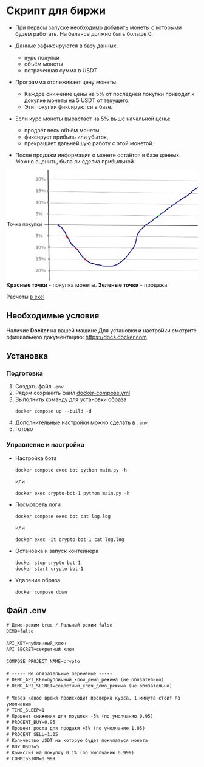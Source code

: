 # Скрипт для биржи
- При первом запуске необходимо добавить монеты с которыми будем работать. На балансе должно быть больше 0.

- Данные зафиксируются в базу данных.

    - курс покупки
    - объём монеты
    - потраченная сумма в USDT

- Программа отслеживает цену монеты.

    - Каждое снижение цены на 5% от последней покупки приводит к докупке монеты на 5 USDT от текущего.
    - Эти покупки фиксируются в базе.

- Если курс монеты вырастает на 5% выше начальной цены:

    - продаёт весь объём монеты,
    - фиксирует прибыль или убыток,
    - прекращает дальнейшую работу с этой монетой.

- После продажи информация о монете остаётся в базе данных. Можно оценить, была ли сделка прибыльной.

![График](info.png)
**Красные точки** - покупка монеты. **Зеленые точки** - продажа.

Расчеты [в exel](/calculations.xlsx)

## Необходимые условия
Наличие **Docker** на вашей машине
Для установки и настройки смотрите официальную документацию: https://docs.docker.com


## Установка
### Подготовка

1. Создать файл `.env`
2. Рядом сохранить файл [docker-compose.yml](/docker-compose.yml)
3. Выполнить команду для установки образа
    ```
    docker compose up --build -d
    ```
4. Дополнительные настройки можно сделать в `.env`
5. Готово

### Управление и настройка

- Настройка бота 
    ```
    docker compose exec bot python main.py -h
    ```
    или
    ```
    docker exec crypto-bot-1 python main.py -h
    ```

- Посмотреть логи

    ```
    docker compose exec bot cat log.log
    ```
    или
    ```
    docker exec -it crypto-bot-1 cat log.log
    ```

- Остановка и запуск контейнера
    ```
    docker stop crypto-bot-1
    docker start crypto-bot-1
    ```

- Удаление образа
    ```
    docker compose down
    ```
## Файл .env
```
# Демо-режим true / Ральный режим false
DEMO=false

API_KEY=публичный_ключ
API_SECRET=секретный_ключ

COMPOSE_PROJECT_NAME=crypto

# ----- Не обязательные переменые -----
# DEMO_API_KEY=публичный_ключ_демо_режима (не обязательно)
# DEMO_API_SECRET=секретный_ключ_демо_режима (не обязательно)

# Через какое время происходит проверка курса, 1 минута стоит по умолчанию
# TIME_SLEEP=1
# Процент снижения для поуцпки -5% (по умолчанию 0.95)
# PROCENT_BUY=0.95
# Процент роста для продажи +5% (по умолчанию 1.05)
# PROCENT_SELL=1.05
# Количество USDT на которую будет покупаться монета
# BUY_USDT=5
# Комиссия на покупку 0.1% (по умолчанию 0.999)
# COMMISSION=0.999
```